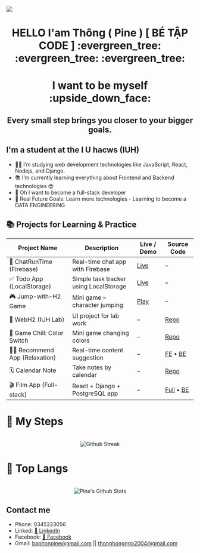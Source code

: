 <a align="center" href="https://github.com/ngohongthong"><img src="https://readme-typing-svg.herokuapp.com/?lines=Welcome%20to%20My%20Github!;Phun%20Stack%20Dev😍%20vs%20Data%20Baby💩;&font=Pacifico&center=true&size=40&width=800&height=80"></a>
<h1 align="center">HELLO I'am Thông ( Pine ) [ BÉ TẬP CODE ] :evergreen_tree: :evergreen_tree: :evergreen_tree:</h1>
<h1 align="center" >I want to be myself :upside_down_face: </h1>
<h2 align="center" >Every small step brings you closer to your bigger goals.</h2>

## I'm a student at the I U hacws (IUH)

- 👨‍💻 I’m studying web development technologies like JavaScript, React, Nodejs, and Django.
- 📚 I’m currently learning everything about Frontend and Backend technologies 😍
- 💩 Oh I want to become a full-stack developer
- 🎯 Real Future Goals: Learn more technologies - Learning to become a DATA ENGINEERING

## 📚 Projects for Learning & Practice

| Project Name                         | Description                            | Live / Demo                                       | Source Code                                             |
|-------------------------------------|----------------------------------------|---------------------------------------------------|----------------------------------------------------------|
| 💬 ChatRunTime (Firebase)           | Real-time chat app with Firebase       | [Live](https://supercuifchat.vercel.app)         | –                                                        |
| ✅ Todo App (LocalStorage)          | Simple task tracker using LocalStorage | [Live](https://todoapp-sigma-woad.vercel.app)     | –                                                        |
| 🎮 Jump-with-H2 Game                | Mini game – character jumping          | [Play](https://jump-with-h2.vercel.app)           | –                                                        |
| 🧪 WebH2 (IUH Lab)                  | UI project for lab work                | –                                                 | [Repo](https://github.com/KhanhNhat242/FrontendWebH2.2) |
| 🎨 Game Chill: Color Switch         | Mini game changing colors              | –                                                 | [Repo](https://github.com/ngohongthong/mini-game-change-color) |
| 🧘‍♂️ Recommend App (Relaxation)     | Real-time content suggestion           | –                                                 | [FE](https://github.com/ngohongthong/realTime-data-FE) • [BE](https://github.com/ngohongthong/realTime-data-BE) |
| 🗓️ Calendar Note                    | Take notes by calendar                 | –                                                 | [Repo](https://github.com/ngohongthong/calendar-note)   |
| 🎬 Film App (Full-stack)            | React + Django + PostgreSQL app        | –                                                 | [Full](https://github.com/ngohongthong/React-Django-Postgresql) • [BE](https://github.com/ngohongthong/React-Django-Posgrestql-BE) |



# :footprints: My Steps

<div align="center">
  </br>
    <img align="center" src="http://github-readme-streak-stats.herokuapp.com/?user=ngohongthong&theme=neon-palenight" alt = "Github Streak" >
  </br>
</div>

# 📖 Top Langs
<div align="center">
  </br>
  <img align="center" src="https://github-readme-stats.vercel.app/api/top-langs/?username=ngohongthong&theme=tokyonight&langs_count=6&layout=compact&hide=tsql,html,pug,css" alt="Pine's Github Stats">
  </br>
</div>

<h2>Contact me</h2>

- Phone: 0345223056
- Linked: [💼 LinkedIn](https://www.linkedin.com/in/ngo-thong-222138246/)
- Facebook: [🔗 Facebook](https://www.facebook.com/thon.pine)
- Gmail: baphonpine@gmail.com  || thonghongngo2004@gmail.com



